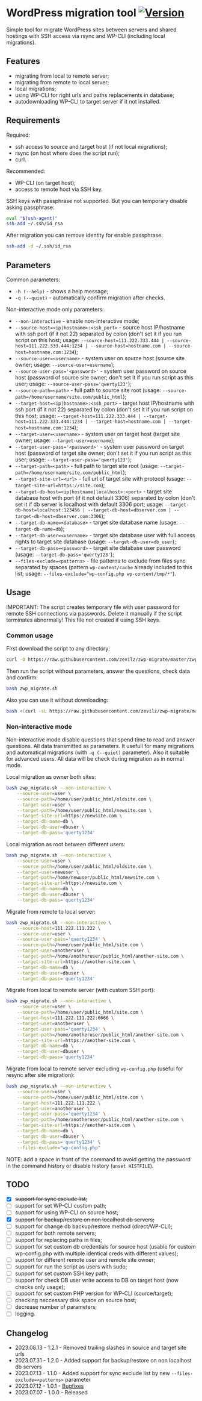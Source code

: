 # WordPress migration tool [![Version](https://img.shields.io/badge/version-v1.2.1-brightgreen.svg)](https://github.com/zevilz/zwp-migrate/releases/tag/1.2.1)

Simple tool for migrate WordPress sites between servers and shared hostings with SSH access via rsync and WP-CLI (including local migrations).

## Features

- migrating from local to remote server;
- migrating from remote to local server;
- local migrations;
- using WP-CLI for right urls and paths replacements in database;
- autodownloading WP-CLI to target server if it not installed.

## Requirements

Required:

- ssh access to source and target host (if not local migrations);
- rsync (on host where does the script run);
- curl.

Recommended:

- WP-CLI (on target host);
- access to remote host via SSH key.

SSH keys with passphrase not supported. But you can temporary disable asking passphrase:

```bash
eval "$(ssh-agent)"
ssh-add ~/.ssh/id_rsa
```

After migration you can remove identity for enable passphrase:

```bash
ssh-add -d ~/.ssh/id_rsa
```

## Parameters

Common parameters:

- `-h (--help)` - shows a help message;
- `-q (--quiet)` - automatically confirm migration after checks.

Non-interactive mode only parameters:

- `--non-interactive` - enable non-interactive mode;
- `--source-host=<ip|hostname>:<ssh_port>` - source host IP/hostname with ssh port (if it not 22) separated by colon (don't set it if you run script on this host; usage: `--source-host=111.222.333.444 | --source-host=111.222.333.444:1234 | --source-host=hostname.com | --source-host=hostname.com:1234`);
- `--source-user=<username>` - system user on source host (source site owner; usage: `--source-user=username`);
- `--source-user-pass='<password>'` - system user password on source host (password of source site owner; don't set it if you run script as this user; usage: `--source-user-pass='qwerty123'`);
- `--source-path=<path>` - full path to source site root (usage: `--source-path=/home/username/site.com/public_html`);
- `--target-host=<ip|hostname>:<ssh_port>` - target host IP/hostname with ssh port (if it not 22) separated by colon (don't set it if you run script on this host; usage: `--target-host=111.222.333.444 | --target-host=111.222.333.444:1234 | --target-host=hostname.com | --target-host=hostname.com:1234`);
- `--target-user=<username>` - system user on target host (target site owner; usage: `--target-user=username`);
- `--target-user-pass='<password>'` - system user password on target host (password of target site owner; don't set it if you run script as this user; usage: `--target-user-pass='qwerty123'`);
- `--target-path=<path>` - full path to target site root (usage: `--target-path=/home/username/site.com/public_html`);
- `--target-site-url=<url>` - full url of target site with protocol (usage: `--target-site-url=https://site.com`);
- `--target-db-host=<ip|hostname|localhost>:<port>` - target site database host with port (if it not default 3306) separated by colon (don't set it if db server is localhost with default 3306 port; usage: `--target-db-host=localhost:123456 | --target-db-host=dbserver.com | --target-db-host=dbserver.com:3306`);
- `--target-db-name=<database>` - target site database name (usage: `--target-db-name=db`);
- `--target-db-user=<username>` - target site database user with full access rights to target site database (usage: `--target-db-user=db_user`);
- `--target-db-pass=<password>` - target site database user password (usage: `--target-db-pass='qwerty123'`);
- `--files-exclude=<patterns>` - file patterns to exclude from files sync separated by spaces (pattern `wp-content/cache` already included to this list; usage: `--files-exclude="wp-config.php wp-content/tmp/*"`).

## Usage

IMPORTANT: The script creates temporary file with user password for remote SSH connections via passwords. Delete it manually if the script terminates abnormally! This file not created if using SSH keys.

### Common usage

First download the script to any directory:

```bash
curl -O https://raw.githubusercontent.com/zevilz/zwp-migrate/master/zwp_migrate.sh
```

Then run the script without parameters, answer the questions, check data and confirm:

```bash
bash zwp_migrate.sh
```

Also you can use it without downloading:

```bash
bash <(curl -sL https://raw.githubusercontent.com/zevilz/zwp-migrate/master/zwp_migrate.sh)
```

### Non-interactive mode

Non-interactive mode disable questions that spend time to read and answer questions. All data transmitted as parameters. It usefull for many migrations and automatical migrations (with `-q (--quiet)` parameter). Also it suitable for advanced users. All data will be check during migration as in normal mode.

Local migration as owner both sites:

```bash
bash zwp_migrate.sh --non-interactive \
	--source-user=user \
	--source-path=/home/user/public_html/oldsite.com \
	--target-user=user \
	--target-path=/home/user/public_html/newsite.com \
	--target-site-url=https://newsite.com \
	--target-db-name=db \
	--target-db-user=dbuser \
	--target-db-pass='querty1234'
```

Local migration as root between different users:

```bash
bash zwp_migrate.sh --non-interactive \
	--source-user=user \
	--source-path=/home/user/public_html/oldsite.com \
	--target-user=newuser \
	--target-path=/home/newuser/public_html/newsite.com \
	--target-site-url=https://newsite.com \
	--target-db-name=db \
	--target-db-user=dbuser \
	--target-db-pass='querty1234'
```

Migrate from remote to local server:

```bash
bash zwp_migrate.sh --non-interactive \
	--source-host=111.222.111.222 \
	--source-user=user \
	--source-user-pass='querty1234' \
	--source-path=/home/user/public_html/site.com \
	--target-user=anotheruser \
	--target-path=/home/anotheruser/public_html/another-site.com \
	--target-site-url=https://another-site.com \
	--target-db-name=db \
	--target-db-user=dbuser \
	--target-db-pass='querty1234'
```

Migrate from local to remote server (with custom SSH port):

```bash
bash zwp_migrate.sh --non-interactive \
	--source-user=user \
	--source-path=/home/user/public_html/site.com \
	--target-host=111.222.111.222:6666 \
	--target-user=anotheruser \
	--target-user-pass='querty1234' \
	--target-path=/home/anotheruser/public_html/another-site.com \
	--target-site-url=https://another-site.com \
	--target-db-name=db \
	--target-db-user=dbuser \
	--target-db-pass='querty1234'
```

Migrate from local to remote server excluding `wp-config.php` (useful for resync after site migration):

```bash
bash zwp_migrate.sh --non-interactive \
	--source-user=user \
	--source-path=/home/user/public_html/site.com \
	--target-host=111.222.111.222 \
	--target-user=anotheruser \
	--target-user-pass='querty1234' \
	--target-path=/home/anotheruser/public_html/another-site.com \
	--target-site-url=https://another-site.com \
	--target-db-name=db \
	--target-db-user=dbuser \
	--target-db-pass='querty1234' \
	--files-exclude="wp-config.php"
```

NOTE: add a space in front of the command to avoid getting the password in the command history or disable history (`unset HISTFILE`).

## TODO

- [x] ~~support for sync exclude list;~~
- [ ] support for set WP-CLI custom path;
- [ ] support for using WP-CLI on source host;
- [x] ~~support for backup/restore on non localhost db servers;~~
- [ ] support for change db backup/restore method (direct/WP-CLI);
- [ ] support for both remote servers;
- [ ] support for replacing paths in files;
- [ ] support for set custom db credentials for source host (usable for custom wp-config.php with multiple identical creds with different values);
- [ ] support for different remote user and remote site owner;
- [ ] support for run the script as users with sudo;
- [ ] support for set custom SSH key path;
- [ ] support for check DB user write access to DB on target host (now checks only usage);
- [ ] support for set custom PHP version for WP-CLI (source/target);
- [ ] checking neccessary disk space on source host;
- [ ] decrease number of parameters;
- [ ] logging.

## Changelog

- 2023.08.13 - 1.2.1 - Removed trailing slashes in source and target site urls
- 2023.07.31 - 1.2.0 - Added support for backup/restore on non localhost db servers
- 2023.07.13 - 1.1.0 - Added support for sync exclude list by new `--files-exclude=<patterns>` parameter
- 2023.07.12 - 1.0.1 - [Bugfixes](https://github.com/zevilz/zwp-migrate/releases/tag/1.0.1)
- 2023.07.07 - 1.0.0 - Released
